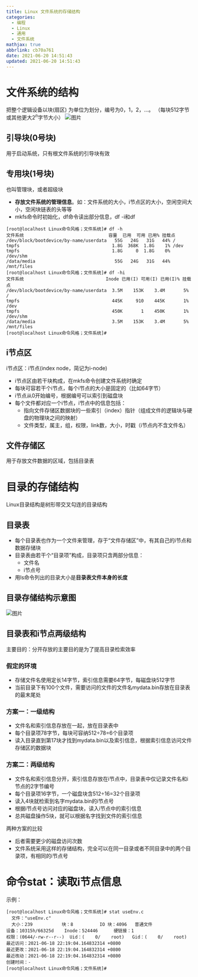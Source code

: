 ```yaml
---
title: Linux 文件系统的存储结构
categories:
  - 编程
  - Linux
  - 通用
  - 文件系统
mathjax: true
abbrlink: cb70a761
date: 2021-06-20 14:51:43
updated: 2021-06-20 14:51:43
---
```

# 文件系统的结构
把整个逻辑设备以块(扇区) 为单位为划分，编号为0，1，2，...。
（每块512字节或其他更大$2^n$字节大小）
![图片](https://gitee.com/XiaoLan223/images/raw/master/Blog/programming/LinuxGeneral/FileSystem/LinuxFileSystemStorageStructure/1.png)

## 引导块(0号块)
用于启动系统，只有根文件系统的引导块有效

## 专用块(1号块)
也叫管理块，或者超级块
- **存放文件系统的管理信息**。如：文件系统的大小，i节点区的大小，空闲空间大小，空闲块链表的头等等
- mkfs命令时初始化，df命令读出部分信息，df -i和df

```
[root@localhost Linux命令风格；文件系统]# df -h
文件系统                                容量  已用  可用 已用% 挂载点
/dev/block/bootdevice/by-name/userdata   55G   24G   31G   44% /
tmpfs                                   1.8G  368K  1.8G    1% /dev
tmpfs                                   1.8G     0  1.8G    0% /dev/shm
/data/media                              55G   24G   31G   44% /mnt/files
[root@localhost Linux命令风格；文件系统]# df -hi
文件系统                               Inode 已用(I) 可用(I) 已用(I)% 挂载点
/dev/block/bootdevice/by-name/userdata  3.5M    153K    3.4M       5% /
tmpfs                                   445K     910    445K       1% /dev
tmpfs                                   450K       1    450K       1% /dev/shm
/data/media                             3.5M    153K    3.4M       5% /mnt/files
[root@localhost Linux命令风格；文件系统]# 
```
## i节点区
i节点区：i节点(index node，简记为i-node)
- i节点区由若干块构成，在mkfs命令创建文件系统时确定
- 每块可容若干个i节点，每个i节点的大小是固定的（比如64字节）
- i节点从0开始编号，根据编号可以索引到磁盘块
- 每个文件都对应一个i节点，i节点中的信息包括：
  - 指向文件存储区数据块的一些索引（index）指针（组成文件的逻辑块与硬盘的物理块之间的映射）
  - 文件类型，属主，组，权限，link数，大小，时戳（i节点内不含文件名）

## 文件存储区
用于存放文件数据的区域，包括目录表

# 目录的存储结构
Linux目录结构是树形带交叉勾连的目录结构
## 目录表
- 每个目录表也作为一个文件来管理，存于“文件存储区”中，有其自己的i节点和数据存储块
- 目录表由若干个“目录项”构成，目录项只含两部分信息：
  - 文件名
  - i节点号
- 用ls命令列出的目录大小是**目录表文件本身的长度**

## 目录存储结构示意图
![图片](https://gitee.com/XiaoLan223/images/raw/master/Blog/programming/LinuxGeneral/FileSystem/LinuxFileSystemStorageStructure/2.png)

## 目录表和i节点两级结构
主要目的：分开存放的主要目的是为了提高目录检索效率
### 假定的环境
- 存储文件名使用定长14字节，索引信息需要64字节，每磁盘块512字节
- 当前目录下有100个文件，需要访问的文件的文件名mydata.bin存放在目录表的最末尾处

### 方案一：一级结构
- 文件名和索引信息存放在一起，放在目录表中
- 每个目录项78字节，每块可容纳512÷78=6个目录项
- 读入目录直到第17块才找到mydata.bin以及索引信息，根据索引信息访问文件存储区的数据块

### 方案二：两级结构
- 文件名和索引信息分开，索引信息存放在i节点中，目录表中仅记录文件名和i节点的2字节编号
- 每个目录项16字节，一个磁盘块含512÷16=32个目录项
- 读入4块就检索到名字mydata.bin的i节点号
- 根据i节点号访问对应的磁盘块，读入i节点中的索引信息
- 总共磁盘操作5块，就可以根据名字找到文件的索引信息

两种方案的比较
- 后者需要更少的磁盘访问次数
- 文件系统采用这样的存储结构，完全可以在同一目录或者不同目录中的两个目录项，有相同的i节点号

# 命令stat：读取i节点信息
示例：
```
[root@localhost Linux命令风格；文件系统]# stat useEnv.c 
  文件："useEnv.c"
  大小：239           块：8          IO 块：4096   普通文件
设备：10315h/66325d    Inode：524446      硬链接：1
权限：(0644/-rw-r--r--)  Uid：(    0/    root)   Gid：(    0/    root)
最近访问：2021-06-18 22:19:04.164832314 +0800
最近更改：2021-06-18 22:19:04.164832314 +0800
最近改动：2021-06-18 22:19:04.164832314 +0800
创建时间：-
[root@localhost Linux命令风格；文件系统]# 
```




<!-- Blog/programming/LinuxGeneral/FileSystem/LinuxFileSystemStorageStructure -->
